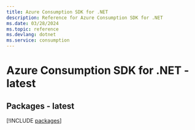 ```yaml
---
title: Azure Consumption SDK for .NET
description: Reference for Azure Consumption SDK for .NET
ms.date: 03/28/2024
ms.topic: reference
ms.devlang: dotnet
ms.service: consumption
---
```

# Azure Consumption SDK for .NET - latest
## Packages - latest
[!INCLUDE [packages](consumption-index.md)]